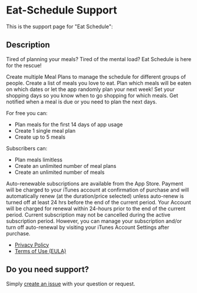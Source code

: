 # Eat-Schedule Support

This is the support page for "Eat Schedule":

## Description

Tired of planning your meals? Tired of the mental load?
Eat Schedule is here for the rescue!

Create multiple Meal Plans to manage the schedule for different groups of people.
Create a list of meals you love to eat.
Plan which meals will be eaten on which dates or let the app randomly plan your next week!
Set your shopping days so you know when to go shopping for which meals.
Get notified when a meal is due or you need to plan the next days.

For free you can:
- Plan meals for the first 14 days of app usage
- Create 1 single meal plan
- Create up to 5 meals

Subscribers can:
- Plan meals limitless
- Create an unlimited number of meal plans
- Create an unlimited number of meals

Auto-renewable subscriptions are available from the App Store.
Payment will be charged to your iTunes account at confirmation of purchase and will automatically renew (at the duration/price selected) unless auto-renew is turned off at least 24 hrs before the end of the current period.
Your Account will be charged for renewal within 24-hours prior to the end of the current period.
Current subscription may not be cancelled during the active subscription period. However, you can manage your subscription and/or turn off auto-renewal by visiting your iTunes Account Settings after purchase.

- [Privacy Policy](https://github.com/eatschedule/eat-schedule/blob/main/PrivacyPolicy.md)
- [Terms of Use (EULA)](https://www.apple.com/legal/internet-services/itunes/dev/stdeula/)

## Do you need support?

Simply [create an issue](https://github.com/eatschedule/eat-schedule/issues/new) with your question or request.
